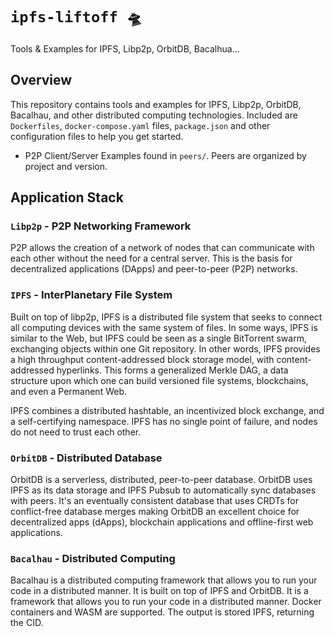 # `ipfs-liftoff 🛸 `
Tools &amp; Examples for IPFS, Libp2p, OrbitDB, Bacalhua...

## Overview

This repository contains tools and examples for IPFS, Libp2p, OrbitDB, Bacalhau, and other distributed computing technologies.  Included are `Dockerfiles`, `docker-compose.yaml` files, `package.json` and other configuration files to help you get started.

- P2P Client/Server Examples found in `peers/`.  Peers are organized by project and version.


## Application Stack

### `Libp2p` - P2P Networking Framework

P2P allows the creation of a network of nodes that can communicate with each other without the need for a central server. This is the basis for decentralized applications (DApps) and peer-to-peer (P2P) networks.

### `IPFS` - InterPlanetary File System

Built on top of libp2p, IPFS is a distributed file system that seeks to connect all computing devices with the same system of files. In some ways, IPFS is similar to the Web, but IPFS could be seen as a single BitTorrent swarm, exchanging objects within one Git repository. In other words, IPFS provides a high throughput content-addressed block storage model, with content-addressed hyperlinks. This forms a generalized Merkle DAG, a data structure upon which one can build versioned file systems, blockchains, and even a Permanent Web.

IPFS combines a distributed hashtable, an incentivized block exchange, and a self-certifying namespace. IPFS has no single point of failure, and nodes do not need to trust each other.

### `OrbitDB` - Distributed Database

OrbitDB is a serverless, distributed, peer-to-peer database. OrbitDB uses IPFS as its data storage and IPFS Pubsub to automatically sync databases with peers. It's an eventually consistent database that uses CRDTs for conflict-free database merges making OrbitDB an excellent choice for decentralized apps (dApps), blockchain applications and offline-first web applications.

### `Bacalhau` - Distributed Computing

Bacalhau is a distributed computing framework that allows you to run your code in a distributed manner. It is built on top of IPFS and OrbitDB. It is a framework that allows you to run your code in a distributed manner. Docker containers and WASM are supported. The output is stored IPFS, returning the CID.
